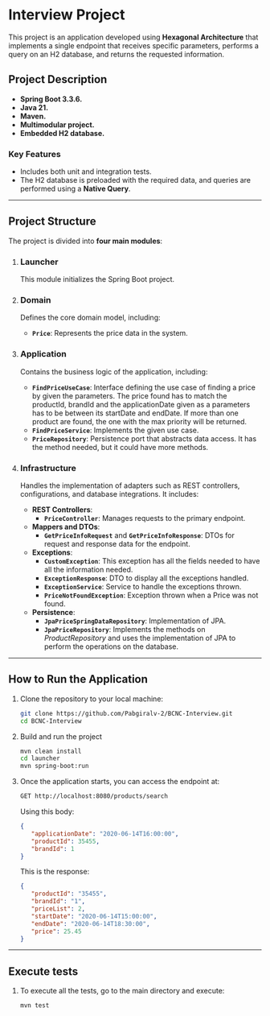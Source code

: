 # Interview Project

This project is an application developed using **Hexagonal Architecture** that implements a single endpoint that receives specific parameters, performs a query on an H2 database, and returns the requested information.

## Project Description
- **Spring Boot 3.3.6.**
- **Java 21.**
- **Maven.**
- **Multimodular project.**
- **Embedded H2 database.**

### Key Features
- Includes both unit and integration tests.
- The H2 database is preloaded with the required data, and queries are performed using a **Native Query**.
---

## Project Structure

The project is divided into **four main modules**:

1. ### **Launcher**
   This module initializes the Spring Boot project.

2. ### **Domain**
   Defines the core domain model, including:
    - **`Price`**: Represents the price data in the system.

3. ### **Application**
   Contains the business logic of the application, including:
    - **`FindPriceUseCase`**: Interface defining the use case of finding a price by given the parameters. The price found has to match the productId, brandId and the applicationDate given as a parameters has to be between its startDate and endDate. If more than one product are found, the one with the max priority will be returned.
    - **`FindPriceService`**: Implements the given use case.
    - **`PriceRepository`**: Persistence port that abstracts data access. It has the method needed, but it could have more methods.

4. ### **Infrastructure**
   Handles the implementation of adapters such as REST controllers, configurations, and database integrations. It includes:
    - **REST Controllers**:
      - **`PriceController`**: Manages requests to the primary endpoint.
    - **Mappers and DTOs**:
      - **`GetPriceInfoRequest`** and **`GetPriceInfoResponse`**: DTOs for request and response data for the endpoint.
    - **Exceptions**:
      - **`CustomException`**: This exception has all the fields needed to have all the information needed.
      - **`ExceptionResponse`**: DTO to display all the exceptions handled.
      - **`ExceptionService`**: Service to handle the exceptions thrown.
      - **`PriceNotFoundException`**: Exception thrown when a Price was not found.
    - **Persistence**:
      - **`JpaPriceSpringDataRepository`**: Implementation of JPA.
      - **`JpaPriceRepository`**: Implements the methods on _ProductRepository_ and uses the implementation of JPA to perform the operations on the database.

---



## How to Run the Application

1. Clone the repository to your local machine:
    ```bash
    git clone https://github.com/Pabgiralv-2/BCNC-Interview.git
    cd BCNC-Interview
    ```

2. Build and run the project
    ```bash
    mvn clean install
    cd launcher
    mvn spring-boot:run
    ```

3. Once the application starts, you can access the endpoint at:
    ```bash
    GET http://localhost:8080/products/search
    ```
   Using this body:
    ```json
   {
       "applicationDate": "2020-06-14T16:00:00",
       "productId": 35455,
       "brandId": 1
   }
    ```
   This is the response:
    ```json
   {
       "productId": "35455",
       "brandId": "1",
       "priceList": 2,
       "startDate": "2020-06-14T15:00:00",
       "endDate": "2020-06-14T18:30:00",
       "price": 25.45
   }
    ```

---


## Execute tests
1. To execute all the tests, go to the main directory and execute:
    ```bash
    mvn test
    ```